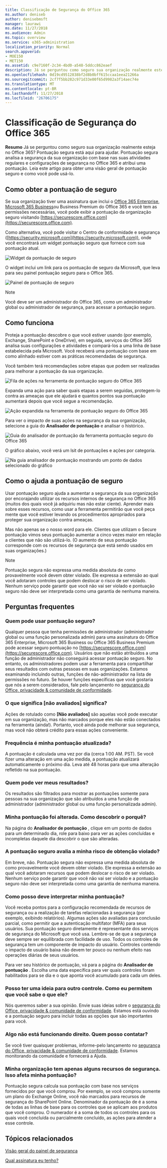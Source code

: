```yaml
---
title: Classificação de Segurança do Office 365
ms.author: deniseb
author: denisebmsft
manager: laurawi
ms.date: 11/27/2018
ms.audience: Admin
ms.topic: overview
ms.service: o365-administration
localization_priority: Normal
search.appverid:
- MOE150
- MET150
ms.assetid: c9e7160f-2c34-4bd0-a548-5ddcc862eaef
description: Já se perguntou como seguro sua organização realmente esteja no Office 365? Pontuação segura está aqui para ajudar. Pontuação segura analisa a segurança da sua organização com base nas suas atividades regulares e configurações de segurança no Office 365 e atribui uma pontuação.
ms.openlocfilehash: 0d19cd9512838bf2d8b0bff615ccaa1eea21266a
ms.sourcegitcommit: 2cf7f5bb282c971d33e00f65d9982a3f14aec74e
ms.translationtype: MT
ms.contentlocale: pt-BR
ms.lasthandoff: 11/27/2018
ms.locfileid: "26706175"
---
```

# <a name="office-365-secure-score"></a>Classificação de Segurança do Office 365

**Resumo** Já se perguntou como seguro sua organização realmente esteja no Office 365? Pontuação segura está aqui para ajudar. Pontuação segura analisa a segurança da sua organização com base nas suas atividades regulares e configurações de segurança no Office 365 e atribui uma pontuação. Leia este artigo para obter uma visão geral de pontuação seguro e como você pode usá-lo.
  
## <a name="how-to-get-to-secure-score"></a>Como obter a pontuação de seguro

Se sua organização tiver uma assinatura que inclui o [Office 365 Enterprise](https://docs.microsoft.com/office365/enterprise/), [Microsoft 365 Business](https://docs.microsoft.com/microsoft-365/business/)ou Business Premium do Office 365 e você tem as permissões necessárias, você pode exibir a pontuação da organização seguro visitando [https://securescore.office.com](https://securescore.office.com). 

Como alternativa, você pode visitar o Centro de conformidade e segurança ([https://security.microsoft.com](https://security.microsoft.com)), onde você encontrará um widget pontuação seguro que fornece com sua pontuação atual.

![Widget da pontuação de seguro](media/SecureScoreWidget-o365.png)

O widget inclui um link para os pontuação de seguro da Microsoft, que leva para seu painel pontuação seguro para o Office 365.

![Painel de pontuação de seguro](media/SecureScore-WelcomeScreen.png)

> [!NOTE]
> Você deve ser um administrador do Office 365, como um administrador global ou administrador de segurança, para acessar a pontuação seguro.
  
## <a name="how-it-works"></a>Como funciona

Proteja a pontuação descobre o que você estiver usando (por exemplo, Exchange, SharePoint e OneDrive), em seguida, serviços do Office 365 analisa suas configurações e atividades e compará-los a uma linha de base estabelecida pela Microsoft. Você receberá uma pontuação com base em como alinhado estiver com as práticas recomendadas de segurança.
  
Você também terá recomendações sobre etapas que podem ser realizadas para melhorar a pontuação da sua organização. 
  
![Fila de ações na ferramenta de pontuação seguro do Office 365](media/SecureScore-ActionsToTake.png)
  
Expanda uma ação para saber quais etapas a serem seguidas, protegem-lo contra as ameaças que ele ajudará e quantos pontos sua pontuação aumentará depois que você segue a recomendação.
  
![Ação expandida na ferramenta de pontuação seguro do Office 365](media/SecureScore-DetailedActionToTake.png)
  
Para ver o impacto de suas ações na segurança da sua organização, selecione a guia do **Analisador de pontuação** e analisar o histórico. 
  
![Guia do analisador de pontuação da ferramenta pontuação seguro do Office 365](media/SecureScore-ScoreAnalyzer-7days.png)
  
O gráfico abaixo, você verá um lsit de pontuações e ações por categoria.
  
![Na guia analisador de pontuação mostrando um ponto de dados selecionado do gráfico](media/SecureScore-Analyzer-breakdownbelowchart.png)
  
## <a name="how-secure-score-helps"></a>Como o ajuda a pontuação de seguro

Usar pontuação seguro ajuda a aumentar a segurança da sua organização por encorajando utilizar os recursos internos de segurança no Office 365 (muitos dos quais você já adquiriu mas não estar ciente). Aprender mais sobre esses recursos, como usar a ferramenta permitirão que você peça mente que você estiver levando os procedimentos apropriados para proteger sua organização contra ameaças.
  
Mas não apenas se o nosso word para ele. Clientes que utilizam o Secure pontuação vimos seus pontuação aumentar a cinco vezes maior em relação a clientes que não são utilizá-lo. (O aumento de seus pontuação corresponde com os recursos de segurança que está sendo usados em suas organizações.)
  
> [!NOTE]
> Pontuação segura não expressa uma medida absoluta de como provavelmente você devem obter violado. Ele expressa a extensão ao qual você adotaram controles que podem deslocar o risco de ser violado. Nenhum serviço pode garantir que você não vai ser violado e pontuação seguro não deve ser interpretada como uma garantia de nenhuma maneira. 
  
## <a name="faqs"></a>Perguntas frequentes

### <a name="who-can-use-secure-score"></a>Quem pode usar pontuação seguro?

Qualquer pessoa que tenha permissões de administrador (administrador global ou uma função personalizada admin) para uma assinatura do Office 365 Enterprise, Microsoft 365 Business ou Office 365 Business Premium pode acessar seguro pontuação no [https://securescore.office.com](https://securescore.office.com). Usuários que não estão atribuídos a uma função de administrador não conseguirá acessar pontuação seguro. No entanto, os administradores podem usar a ferramenta para compartilhar seus resultados com outras pessoas em suas organizações. Estamos examinando incluindo outras, funções de não-administrador na lista de permissões no futuro. Se houver funções específicas que você gostaria que nós a serem considerados, fale pelo lançamento no [segurança do Office, privacidade &amp; comunidade de conformidade](https://techcommunity.microsoft.com/t5/Security-Privacy-Compliance/bd-p/security_privacy).
  
### <a name="what-does-not-scored-mean"></a>O que significa [não avaliados] significa?

Ações de rotulado como **[Não avaliados]** são aquelas você pode executar em sua organização, mas não marcados porque eles não estão conectados na ferramenta (ainda!). Portanto, você ainda pode melhorar sua segurança, mas você não obterá crédito para essas ações conveniente. 
  
### <a name="how-often-is-my-score-updated"></a>Frequência é minha pontuação atualizada?

A pontuação é calculada uma vez por dia (cerca 1:00 AM. PST). Se você fizer uma alteração em uma ação medida, a pontuação atualizará automaticamente o próximo dia. Leva até 48 horas para que uma alteração refletido na sua pontuação.
  
### <a name="who-can-see-my-results"></a>Quem pode ver meus resultados?

Os resultados são filtrados para mostrar as pontuações somente para pessoas na sua organização que são atribuídos a uma função de administrador (administrador global ou uma função personalizada admin).
  
### <a name="my-score-changed-how-do-i-figure-out-why"></a>Minha pontuação foi alterada. Como descobrir o porquê?

Na página do **Analisador de pontuação** , clique em um ponto de dados para um determinado dia, role para baixo para ver as ações concluídas e incompletas daquele dia descobrir o que são alteradas. 
  
### <a name="does-the-secure-score-measure-my-risk-of-getting-breached"></a>A pontuação seguro avalia a minha risco de obtenção violado?

Em breve, não. Pontuação segura não expressa uma medida absoluta de como provavelmente você devem obter violado. Ele expressa a extensão ao qual você adotaram recursos que podem deslocar o risco de ser violado. Nenhum serviço pode garantir que você não vai ser violado e a pontuação seguro não deve ser interpretada como uma garantia de nenhuma maneira.
  
### <a name="how-should-i-interpret-my-score"></a>Como posso deve interpretar minha pontuação?

Você receba pontos para a configuração recomendada de recursos de segurança ou a realização de tarefas relacionadas à segurança (por exemplo, exibindo relatórios). Algumas ações são avaliadas para conclusão parcial, como permitir que a autenticação multifator (MFA) para seus usuários. Sua pontuação seguro diretamente é representante dos serviços de segurança do Microsoft que você usa. Lembre-se de que a segurança deve sempre ser equilibrada com facilidade de uso. Todos os controles de segurança tem um componente de impacto do usuário. Controles contendo o impacto de usuário baixa não devem ter pouco ou nenhum efeito nas operações diárias de seus usuários.
  
Para ver seu histórico de pontuação, vá para a página do **Analisador de pontuação** . Escolha uma data específica para ver quais controles foram habilitados para se dia e o que aponta você acumulado para cada um deles. 
  
### <a name="i-have-an-idea-for-another-control-how-do-i-let-you-know-what-it-is"></a>Posso ter uma ideia para outro controle. Como eu permitem que você sabe o que ele?

Nós queremos saber a sua opinião. Envie suas ideias sobre o [segurança do Office, privacidade &amp; comunidade de conformidade](https://go.microsoft.com/fwlink/?linkid=836898). Estamos está ouvindo e a pontuação seguro para incluir todas as opções que são importantes para você.
  
### <a name="something-isnt-working-right-who-should-i-contact"></a>Algo não está funcionando direito. Quem posso contatar?

Se você tiver quaisquer problemas, informe-pelo lançamento no [segurança do Office, privacidade &amp; comunidade de conformidade](hhttps://techcommunity.microsoft.com/t5/Security-Privacy-Compliance/bd-p/security_privacy). Estamos monitorando da comunidade e fornecerá a Ajuda.
  
### <a name="my-organization-only-has-certain-security-features-does-this-affect-my-score"></a>Minha organização tem apenas alguns recursos de segurança. Isso afeta minha pontuação?

Pontuação segura calcula sua pontuação com base nos serviços fornecidos por que você comprou. Por exemplo, se você comprou somente um plano do Exchange Online, você não marcados para recursos de segurança do SharePoint Online. Denominador da pontuação de é a soma de todas as linhas de base para os controles que se aplicam aos produtos que você comprou. O numerador é a soma de todos os controles para os quais você concluída ou parcialmente concluído, as ações para atender a esse controle.

## <a name="related-topics"></a>Tópicos relacionados

[Visão geral do painel de segurança](security-dashboard.md)

[Qual assinatura eu tenho?](https://docs.microsoft.com/office365/admin/admin-overview/what-subscription-do-i-have?view=o365-worldwide)
  

